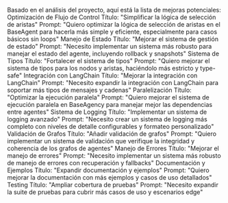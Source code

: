 Basado en el análisis del proyecto, aquí está la lista de mejoras potenciales:
Optimización de Flujo de Control
Título: "Simplificar la lógica de selección de aristas"
Prompt: "Quiero optimizar la lógica de selección de aristas en el BaseAgent para hacerla más simple y eficiente, especialmente para casos básicos sin loops"
Manejo de Estado
Título: "Mejorar el sistema de gestión de estado"
Prompt: "Necesito implementar un sistema más robusto para manejar el estado del agente, incluyendo rollback y snapshots"
Sistema de Tipos
Título: "Fortalecer el sistema de tipos"
Prompt: "Quiero mejorar el sistema de tipos para los nodos y aristas, haciéndolo más estricto y type-safe"
Integración con LangChain
Título: "Mejorar la integración con LangChain"
Prompt: "Necesito expandir la integración con LangChain para soportar más tipos de mensajes y cadenas"
Paralelización
Título: "Optimizar la ejecución paralela"
Prompt: "Quiero mejorar el sistema de ejecución paralela en BaseAgency para manejar mejor las dependencias entre agentes"
Sistema de Logging
Título: "Implementar un sistema de logging avanzado"
Prompt: "Necesito crear un sistema de logging más completo con niveles de detalle configurables y formateo personalizado"
Validación de Grafos
Título: "Añadir validación de grafos"
Prompt: "Quiero implementar un sistema de validación que verifique la integridad y coherencia de los grafos de agentes"
Manejo de Errores
Título: "Mejorar el manejo de errores"
Prompt: "Necesito implementar un sistema más robusto de manejo de errores con recuperación y fallbacks"
Documentación y Ejemplos
Título: "Expandir documentación y ejemplos"
Prompt: "Quiero mejorar la documentación con más ejemplos y casos de uso detallados"
Testing
Título: "Ampliar cobertura de pruebas"
Prompt: "Necesito expandir la suite de pruebas para cubrir más casos de uso y escenarios edge"